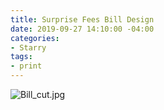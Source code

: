 ```yaml
---
title: Surprise Fees Bill Design
date: 2019-09-27 14:10:00 -04:00
categories:
- Starry
tags:
- print
---
```


![Bill_cut.jpg](/uploads/Bill_cut.jpg)